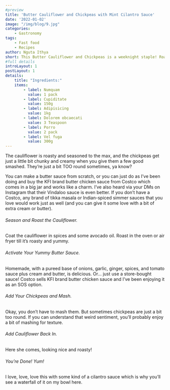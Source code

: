 ```yaml
---
#preview
title: 'Butter Cauliflower and Chickpeas with Mint Cilantro Sauce'
date: '2022-01-02'
image: "/img/blog/9.jpg"
categories:
    - Gastronomy
tags:
    - Fast food
    - Recipes
author: Nguta Ithya
short: This Butter Cauliflower and Chickpeas is a weeknight staple! Roasty spiced cauliflower, a jar of butter sauce, a can of chickpeas, and a pile of steamy rice with a waterfall of mint sauce on top.
#full details
introLayout: 1
postLayout: 1
details:
    title: "Ingredients:"
    items: 
        - label: Numquam
          value: 1 pack
        - label: Cupiditate
          value: 150g
        - label: Adipisicing
          value: 1kg
        - label: Dolorem obcaecati
          value: 3 Teaspoon
        - label: Porro
          value: 2 pack
        - label: Vel fuga
          value: 300g
---
```


The cauliflower is roasty and seasoned to the max, and the chickpeas get just a little bit chunky and creamy when you give them a few good smashed. They’re just a bit TOO round sometimes, ya know?

You can make a butter sauce from scratch, or you can just do as I’ve been doing and buy the KFI brand butter chicken sauce from Costco which comes in a big jar and works like a charm. I’ve also heard via your DMs on Instagram that their Vindaloo sauce is even better. If you don’t have a Costco, any brand of tikka masala or Indian-spiced simmer sauces that you love would work just as well (and you can give it some love with a bit of extra cream or butter).

###### Season and Roast the Cauliflower.
Coat the cauliflower in spices and some avocado oil. Roast in the oven or air fryer till it’s roasty and yummy.

###### Activate Your Yummy Butter Sauce.
Homemade, with a pureed base of onions, garlic, ginger, spices, and tomato sauce plus cream and butter, is delicious. Or… just use a store-bought sauce! Costco sells KFI brand butter chicken sauce and I’ve been enjoying it as an SOS option.

###### Add Your Chickpeas and Mash.
Okay, you don’t have to mash them. But sometimes chickpeas are just a bit too round. If you can understand that weird sentiment, you’ll probably enjoy a bit of mashing for texture.

###### Add Cauliflower Back In.
Here she comes, looking nice and roasty!  

###### You’re Done! Yum!
I love, love, love this with some kind of a cilantro sauce which is why you’ll see a waterfall of it on my bowl here.